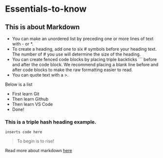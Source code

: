 # Essentials-to-know

## This is about Markdown
- You can make an unordered list by preceding one or more lines of text with - or *.
- To create a heading, add one to six # symbols before your heading text. The number of # you use will determine the size of the heading.
- You can create fenced code blocks by placing triple backticks ``` before and after the code block. We recommend placing a blank line before and after code blocks to make the raw formatting easier to read.
- You can quote text with a >.

Below is a list
- First learn Git
- Then learn Github
- Then learn VS Code
- Done! 

### This is a triple hash heading example. 

```
inserts code here 
```

> To begin is to rise! 

Read more about markdown [here](https://docs.github.com/en/github/writing-on-github/getting-started-with-writing-and-formatting-on-github/basic-writing-and-formatting-syntax)

